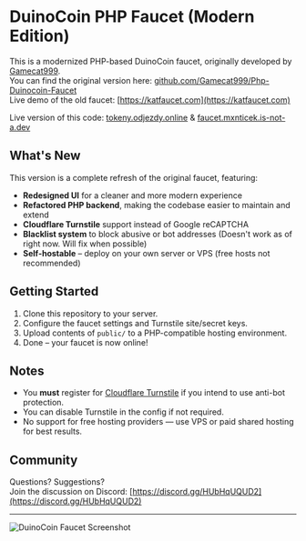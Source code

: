 # DuinoCoin PHP Faucet (Modern Edition)

This is a modernized PHP-based DuinoCoin faucet, originally developed by [Gamecat999](https://github.com/Gamecat999/Php-Duinocoin-Faucet).  
You can find the original version here: [github.com/Gamecat999/Php-Duinocoin-Faucet](https://github.com/Gamecat999/Php-Duinocoin-Faucet)  
Live demo of the old faucet: [https://katfaucet.com](https://katfaucet.com)

Live version of this code: [tokeny.odjezdy.online](https://tokeny.odjezdy.online) & [faucet.mxnticek.is-not-a.dev](https://faucet.mxnticek.is-not-a.dev)

## What's New

This version is a complete refresh of the original faucet, featuring:

- **Redesigned UI** for a cleaner and more modern experience
- **Refactored PHP backend**, making the codebase easier to maintain and extend
- **Cloudflare Turnstile** support instead of Google reCAPTCHA
- **Blacklist system** to block abusive or bot addresses (Doesn't work as of right now. Will fix when possible)
- **Self-hostable** – deploy on your own server or VPS (free hosts not recommended)

## Getting Started

1. Clone this repository to your server.
2. Configure the faucet settings and Turnstile site/secret keys.
3. Upload contents of `public/` to a PHP-compatible hosting environment.
4. Done – your faucet is now online!

## Notes

- You **must** register for [Cloudflare Turnstile](https://www.cloudflare.com/products/turnstile/) if you intend to use anti-bot protection.
- You can disable Turnstile in the config if not required.
- No support for free hosting providers — use VPS or paid shared hosting for best results.

## Community

Questions? Suggestions?  
Join the discussion on Discord: [https://discord.gg/HUbHqUQUD2](https://discord.gg/HUbHqUQUD2)

---

![DuinoCoin Faucet Screenshot](https://github.com/user-attachments/assets/4d6c4a3b-0a69-4509-82ee-a58d85c03859)